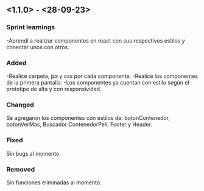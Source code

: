 ## <1.1.0> - <28-09-23>

### Sprint learnings

-Aprendí a realizar componentes en react con sus respectivos estilos y conectar unos con otros.


### Added

-Realice carpeta, jsx y css por cada componente.
-Realice los componentes de la primera pantalla.
-Los componentes ya cuentan con estilo según el prototipo de alta y con responsividad.

### Changed

Se agregaron los componentes con estilos de:
botonContenedor,
botonVerMas,
Buscador
ContenedorPeli,
Footer y 
Header.

### Fixed

Sin bugs al momento.

### Removed

Sin funciones eliminadas al momento.
